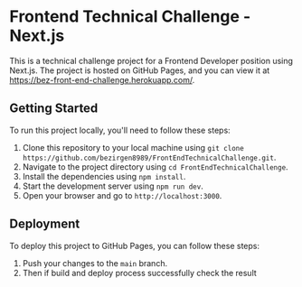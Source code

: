 # Frontend Technical Challenge - Next.js

This is a technical challenge project for a Frontend Developer position using Next.js. The project is hosted on GitHub Pages, and you can view it at https://bez-front-end-challenge.herokuapp.com/.

## Getting Started

To run this project locally, you'll need to follow these steps:

1. Clone this repository to your local machine using `git clone https://github.com/bezirgen8989/FrontEndTechnicalChallenge.git`.
2. Navigate to the project directory using `cd FrontEndTechnicalChallenge`.
3. Install the dependencies using `npm install`.
4. Start the development server using `npm run dev`.
5. Open your browser and go to `http://localhost:3000`.

## Deployment

To deploy this project to GitHub Pages, you can follow these steps:

1. Push your changes to the `main` branch.
2. Then if build and deploy process successfully check the result
